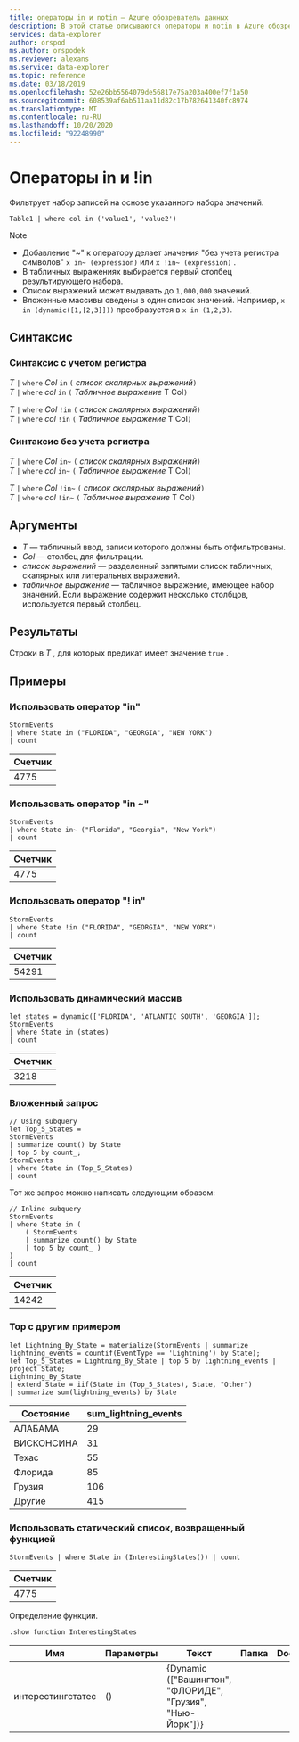 ```yaml
---
title: операторы in и notin — Azure обозреватель данных
description: В этой статье описываются операторы и notin в Azure обозреватель данных.
services: data-explorer
author: orspod
ms.author: orspodek
ms.reviewer: alexans
ms.service: data-explorer
ms.topic: reference
ms.date: 03/18/2019
ms.openlocfilehash: 52e26bb5564079de56817e75a203a400ef7f1a50
ms.sourcegitcommit: 608539af6ab511aa11d82c17b782641340fc8974
ms.translationtype: MT
ms.contentlocale: ru-RU
ms.lasthandoff: 10/20/2020
ms.locfileid: "92248990"
---
```

# <a name="in-and-in-operators"></a>Операторы in и !in

Фильтрует набор записей на основе указанного набора значений.

```kusto
Table1 | where col in ('value1', 'value2')
```

> [!NOTE]
> * Добавление "~" к оператору делает значения "без учета регистра символов" `x in~ (expression)` или `x !in~ (expression)` .
> * В табличных выражениях выбирается первый столбец результирующего набора.
> * Список выражений может выдавать до `1,000,000` значений.
> * Вложенные массивы сведены в один список значений. Например, `x in (dynamic([1,[2,3]]))` преобразуется в `x in (1,2,3)`.
 
## <a name="syntax"></a>Синтаксис

### <a name="case-sensitive-syntax"></a>Синтаксис с учетом регистра

*T* `|` `where` *Col* `in` `(` *список скалярных выражений*`)`   
*T* `|` `where` *col* `in` `(` *Табличное выражение* T Col`)`   
 
*T* `|` `where` *Col* `!in` `(` *список скалярных выражений*`)`  
*T* `|` `where` *col* `!in` `(` *Табличное выражение* T Col`)`   

### <a name="case-insensitive-syntax"></a>Синтаксис без учета регистра

*T* `|` `where` *Col* `in~` `(` *список скалярных выражений*`)`   
*T* `|` `where` *col* `in~` `(` *Табличное выражение* T Col`)`   
 
*T* `|` `where` *Col* `!in~` `(` *список скалярных выражений*`)`  
*T* `|` `where` *col* `!in~` `(` *Табличное выражение* T Col`)`   

## <a name="arguments"></a>Аргументы

* *T* — табличный ввод, записи которого должны быть отфильтрованы.
* *Col* — столбец для фильтрации.
* *список выражений* — разделенный запятыми список табличных, скалярных или литеральных выражений.
* *табличное выражение* — табличное выражение, имеющее набор значений. Если выражение содержит несколько столбцов, используется первый столбец.

## <a name="returns"></a>Результаты

Строки в *T* , для которых предикат имеет значение `true` .

## <a name="examples"></a>Примеры  

### <a name="use-in-operator"></a>Использовать оператор "in"

<!-- csl: https://help.kusto.windows.net:443/Samples -->
```kusto
StormEvents 
| where State in ("FLORIDA", "GEORGIA", "NEW YORK") 
| count
```

|Счетчик|
|---|
|4775|  

### <a name="use-in-operator"></a>Использовать оператор "in ~"  

<!-- csl: https://help.kusto.windows.net:443/Samples -->
```kusto
StormEvents 
| where State in~ ("Florida", "Georgia", "New York") 
| count
```

|Счетчик|
|---|
|4775|  

### <a name="use-in-operator"></a>Использовать оператор "! in"

<!-- csl: https://help.kusto.windows.net:443/Samples -->
```kusto
StormEvents 
| where State !in ("FLORIDA", "GEORGIA", "NEW YORK") 
| count
```

|Счетчик|
|---|
|54291|  


### <a name="use-dynamic-array"></a>Использовать динамический массив

<!-- csl: https://help.kusto.windows.net:443/Samples -->
```kusto
let states = dynamic(['FLORIDA', 'ATLANTIC SOUTH', 'GEORGIA']);
StormEvents 
| where State in (states)
| count
```

|Счетчик|
|---|
|3218|

### <a name="subquery"></a>Вложенный запрос

<!-- csl: https://help.kusto.windows.net:443/Samples -->
```kusto
// Using subquery
let Top_5_States = 
StormEvents
| summarize count() by State
| top 5 by count_; 
StormEvents 
| where State in (Top_5_States) 
| count
```

Тот же запрос можно написать следующим образом:

<!-- csl: https://help.kusto.windows.net:443/Samples -->
```kusto
// Inline subquery 
StormEvents 
| where State in (
    ( StormEvents
    | summarize count() by State
    | top 5 by count_ )
) 
| count
```

|Счетчик|
|---|
|14242|  

### <a name="top-with-other-example"></a>Top с другим примером

<!-- csl: https://help.kusto.windows.net:443/Samples -->
```kusto
let Lightning_By_State = materialize(StormEvents | summarize lightning_events = countif(EventType == 'Lightning') by State);
let Top_5_States = Lightning_By_State | top 5 by lightning_events | project State; 
Lightning_By_State
| extend State = iif(State in (Top_5_States), State, "Other")
| summarize sum(lightning_events) by State 
```

| Состояние     | sum_lightning_events |
|-----------|----------------------|
| АЛАБАМА   | 29                   |
| ВИСКОНСИНА | 31                   |
| Техас     | 55                   |
| Флорида   | 85                   |
| Грузия   | 106                  |
| Другие     | 415                  |

### <a name="use-a-static-list-returned-by-a-function"></a>Использовать статический список, возвращенный функцией

<!-- csl: https://help.kusto.windows.net:443/Samples -->
```kusto
StormEvents | where State in (InterestingStates()) | count

```

|Счетчик|
|---|
|4775|  

Определение функции.

<!-- csl: https://help.kusto.windows.net:443/Samples -->
```kusto
.show function InterestingStates
```

|Имя|Параметры|Текст|Папка|DocString|
|---|---|---|---|---|
|интерестингстатес|()|{Dynamic (["Вашингтон", "ФЛОРИДЕ", "Грузия", "Нью-Йорк"])}

